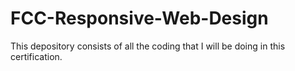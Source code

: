 # FCC-Responsive-Web-Design
This depository consists of all the coding that I will be doing in this certification.
